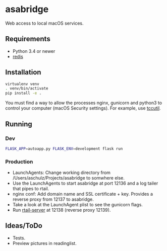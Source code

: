 # asabridge

Web access to local macOS services.

## Requirements

- Python 3.4 or newer
- [redis](https://redis.io "redis")

## Installation

```bash
virtualenv venv
. venv/bin/activate
pip install -e .
```

You must find a way to allow the processes nginx, gunicorn and python3 to control your computer (macOS Security settings).
For example, use [tccutil](https://github.com/jacobsalmela/tccutil "tccutil").

## Running

### Dev

```bash
FLASK_APP=autoapp.py FLASK_ENV=development flask run
```

### Production

- LaunchAgents: Change working directory from /Users/aschulz/Projects/asabridge to somwhere else.
- Use the LaunchAgents to start asabridge at port 12136 and a log tailer that pipes to rtail.
- nginx conf: Add domain name and SSL certificate + key. Provides a reverse proxy from 12137 to asabridge.
- Take a look at the LaunchAgent plist to see the gunicorn flags.
- Run [rtail-server](https://github.com/Longhanks/rtail-server "rtail-server") at 12138 (reverse proxy 12139).

## Ideas/ToDo

- Tests.
- Preview pictures in readinglist.
